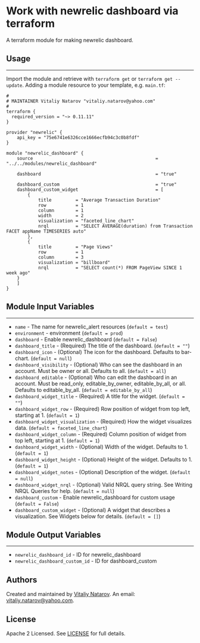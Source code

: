 # Work with newrelic dashboard via terraform

A terraform module for making newrelic dashboard.


## Usage
----------------------
Import the module and retrieve with ```terraform get``` or ```terraform get --update```. Adding a module resource to your template, e.g. `main.tf`:

```
#
# MAINTAINER Vitaliy Natarov "vitaliy.natarov@yahoo.com"
#
terraform {
  required_version = "~> 0.11.11"
}

provider "newrelic" {
    api_key = "75e6741e6326cce1666ecfb94c3c0b8fdf"
}

module "newrelic_dashboard" {
    source                                              = "../../modules/newrelic_dashboard"

    dashboard                                           = "true"

    dashboard_custom                                    = "true"
    dashboard_custom_widget                             = [
        {
            title         = "Average Transaction Duration"
            row           = 1
            column        = 1
            width         = 2
            visualization = "faceted_line_chart"
            nrql          = "SELECT AVERAGE(duration) from Transaction FACET appName TIMESERIES auto"
        },
        {
            title         = "Page Views"
            row           = 1
            column        = 3
            visualization = "billboard"
            nrql          = "SELECT count(*) FROM PageView SINCE 1 week ago"
    }
    ]
}
```

## Module Input Variables
----------------------
- `name` - The name for newrelic_alert resources (`default = test`)
- `environment` - environment (`default = prod`)
- `dashboard` - Enable newrelic_dashboard (`default = False`)
- `dashboard_title` - (Required) The title of the dashboard. (`default = ""`)
- `dashboard_icon` - (Optional) The icon for the dashboard. Defaults to bar-chart. (`default = null`)
- `dashboard_visibility` - (Optional) Who can see the dashboard in an account. Must be owner or all. Defaults to all. (`default = all`)
- `dashboard_editable` - (Optional) Who can edit the dashboard in an account. Must be read_only, editable_by_owner, editable_by_all, or all. Defaults to editable_by_all. (`default = editable_by_all`)
- `dashboard_widget_title` - (Required) A title for the widget. (`default = ""`)
- `dashboard_widget_row` - (Required) Row position of widget from top left, starting at 1. (`default = 1`)
- `dashboard_widget_visualization` - (Required) How the widget visualizes data. (`default = faceted_line_chart`)
- `dashboard_widget_column` - (Required) Column position of widget from top left, starting at 1. (`default = 1`)
- `dashboard_widget_width` - (Optional) Width of the widget. Defaults to 1. (`default = 1`)
- `dashboard_widget_height` - (Optional) Height of the widget. Defaults to 1. (`default = 1`)
- `dashboard_widget_notes` - (Optional) Description of the widget. (`default = null`)
- `dashboard_widget_nrql` - (Optional) Valid NRQL query string. See Writing NRQL Queries for help. (`default = null`)
- `dashboard_custom` - Enable newrelic_dashboard for custom usage (`default = False`)
- `dashboard_custom_widget` - (Optional) A widget that describes a visualization. See Widgets below for details. (`default = []`)

## Module Output Variables
----------------------
- `newrelic_dashboard_id` - ID for newrelic_dashboard
- `newrelic_dashboard_custom_id` - ID for dashboard_custom


## Authors

Created and maintained by [Vitaliy Natarov](https://github.com/SebastianUA). An email: [vitaliy.natarov@yahoo.com](vitaliy.natarov@yahoo.com).

## License

Apache 2 Licensed. See [LICENSE](https://github.com/SebastianUA/terraform/blob/master/LICENSE) for full details.
